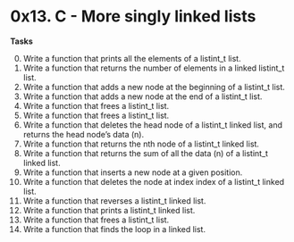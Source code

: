 # 0x13. C - More singly linked lists

**Tasks**

0. Write a function that prints all the elements of a listint\_t list.
1. Write a function that returns the number of elements in a linked listint\_t list.
2. Write a function that adds a new node at the beginning of a listint\_t list.
3. Write a function that adds a new node at the end of a listint\_t list.
4. Write a function that frees a listint\_t list.
5. Write a function that frees a listint\_t list.
6. Write a function that deletes the head node of a listint\_t linked list, and returns the head node’s data (n).
7. Write a function that returns the nth node of a listint\_t linked list.
8. Write a function that returns the sum of all the data (n) of a listint\_t linked list.
9. Write a function that inserts a new node at a given position.
10. Write a function that deletes the node at index index of a listint\_t linked list.
11. Write a function that reverses a listint\_t linked list.
12. Write a function that prints a listint\_t linked list.
13. Write a function that frees a listint\_t list.
14. Write a function that finds the loop in a linked list.
